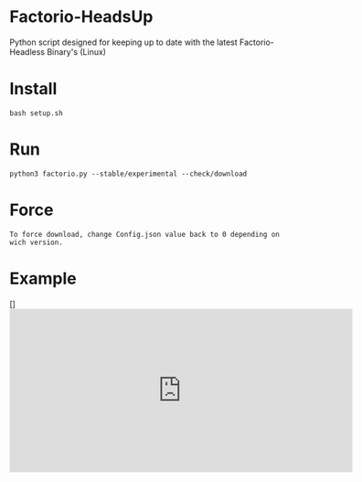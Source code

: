 # Factorio-HeadsUp
Python script designed for keeping up to date with the latest Factorio-Headless Binary's (Linux)


# Install
    bash setup.sh

# Run
    python3 factorio.py --stable/experimental --check/download
    
# Force
    To force download, change Config.json value back to 0 depending on wich version. 
    
# Example


   []<iframe src='https://gfycat.com/ifr/FlickeringLikelyErne' frameborder='0' scrolling='no' width='600' height='286' allowfullscreen></iframe>
